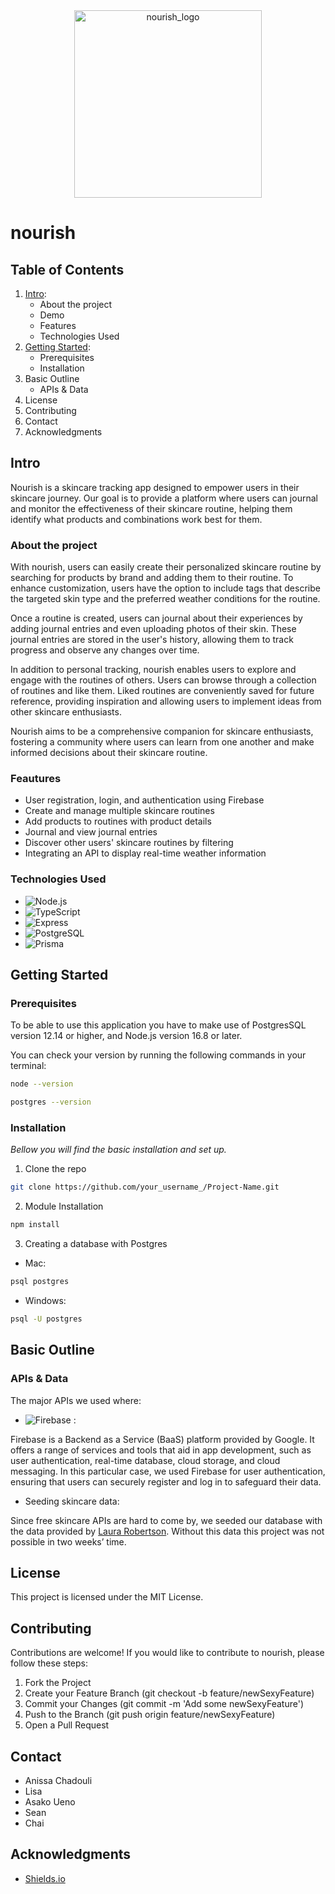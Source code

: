 <div align="center">
<img width="300" alt="nourish_logo" src="https://github.com/nourish-team/nourish-frontend/assets/114712265/3eb85d69-f70d-4994-89a5-638a53f3194d">
</div> 

# nourish

## Table of Contents
1. [Intro](##Intro):
    - About the project
    - Demo
    - Features
    - Technologies Used
2. [Getting Started](##GettingStarted):
    - Prerequisites
    - Installation
3. Basic Outline
    - APIs & Data
4. License
5. Contributing
6. Contact
7. Acknowledgments

## Intro
Nourish is a skincare tracking app designed to empower users in their skincare journey. 
Our goal is to provide a platform where users can journal and monitor the effectiveness of their skincare routine, helping them identify what products and combinations work best for them.

### About the project

With nourish, users can easily create their personalized skincare routine by searching for products by brand and adding them to their routine. 
To enhance customization, users have the option to include tags that describe the targeted skin type and the preferred weather conditions for the routine.

Once a routine is created, users can journal about their experiences by adding journal entries and even uploading photos of their skin.
These journal entries are stored in the user's history, allowing them to track progress and observe any changes over time.

In addition to personal tracking, nourish enables users to explore and engage with the routines of others. Users can browse through a collection of routines and like them.
Liked routines are conveniently saved for future reference, providing inspiration and allowing users to implement ideas from other skincare enthusiasts.

Nourish aims to be a comprehensive companion for skincare enthusiasts, fostering a community where users can learn from one another and make informed decisions about their skincare routine.

### Feautures 

- User registration, login, and authentication using Firebase
- Create and manage multiple skincare routines
- Add products to routines with product details
- Journal and view journal entries
- Discover other users' skincare routines by filtering
- Integrating an API to display real-time weather information

### Technologies Used

- ![Node.js](https://img.shields.io/badge/Node-white?logo=nodedotjs&logoColor=339933)
- ![TypeScript](https://img.shields.io/badge/TypeScript-3178C6?logo=typescript&logoColor=white)
- ![Express](https://img.shields.io/badge/Express-black?logo=express&logoColor=white)
- ![PostgreSQL](https://img.shields.io/badge/PostgresSQL-4169E1?logo=postgresql&logoColor=white)
- ![Prisma](https://img.shields.io/badge/Prisma-white?logo=prisma&logoColor=2D3748)


## Getting Started

### Prerequisites
To be able to use this application you have to make use of PostgresSQL version 12.14 or higher, and Node.js version 16.8 or later.

You can check your version by running the following commands in your terminal:

```sh
node --version
```
```sh
postgres --version
```


### Installation

_Bellow you will find the basic installation and set up._

1. Clone the repo
```sh
git clone https://github.com/your_username_/Project-Name.git
```
2. Module Installation
```sh
npm install
```
3. Creating a database with Postgres
   
  - Mac:
  ```sh
  psql postgres
  ```
  - Windows: 
  ```sh
  psql -U postgres
  ```

## Basic Outline

### APIs & Data

The major APIs we used where: 
   
- ![Firebase](https://img.shields.io/badge/Firebase-blue?logo=react) :
  
Firebase is a Backend as a Service (BaaS) platform provided by Google. It offers a range of services and tools that aid in app development, such as user authentication, real-time database, cloud storage, and cloud messaging. 
In this particular case, we used Firebase for user authentication, ensuring that users can securely register and log in to safeguard their data.

- Seeding skincare data:

Since free skincare APIs are hard to come by, we seeded our database with the data provided by [Laura Robertson](https://github.com/LauraRobertson/skincareAPI). Without this data this project was not possible in two weeks’ time. 

## License

This project is licensed under the MIT License.

## Contributing

Contributions are welcome! If you would like to contribute to nourish, please follow these steps:

1. Fork the Project
2. Create your Feature Branch (git checkout -b feature/newSexyFeature)
3. Commit your Changes (git commit -m 'Add some newSexyFeature')
4. Push to the Branch (git push origin feature/newSexyFeature)
5. Open a Pull Request

## Contact

- Anissa Chadouli
- Lisa
- Asako Ueno
- Sean
- Chai

## Acknowledgments

- [Shields.io](https://shields.io/)
  
